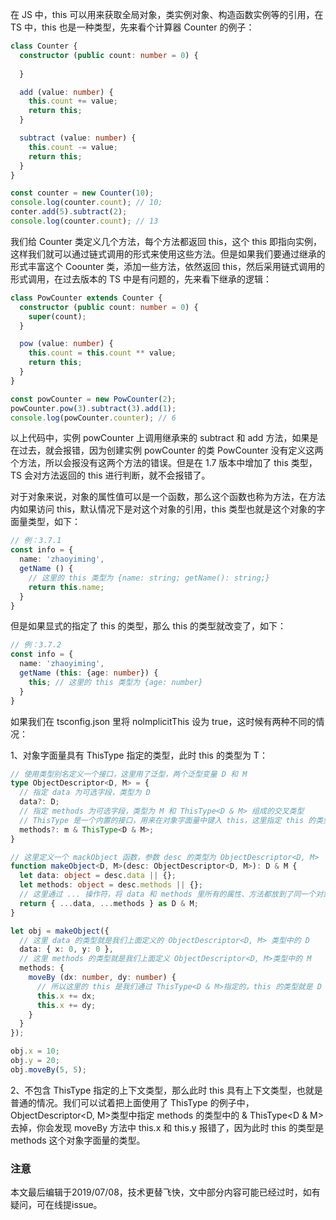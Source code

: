 在 JS 中，this 可以用来获取全局对象，类实例对象、构造函数实例等的引用，在 TS 中，this 也是一种类型，先来看个计算器 Counter 的例子：

``` typescript
class Counter {
  constructor (public count: number = 0) {
    
  }

  add (value: number) {
    this.count += value;
    return this;
  }

  subtract (value: number) {
    this.count -= value;
    return this;
  }
}

const counter = new Counter(10);
console.log(counter.count); // 10;
conter.add(5).subtract(2);
console.log(counter.count); // 13
```

我们给 Counter 类定义几个方法，每个方法都返回 this，这个 this 即指向实例，这样我们就可以通过链式调用的形式来使用这些方法。但是如果我们要通过继承的形式丰富这个 Coounter 类，添加一些方法，依然返回 this，然后采用链式调用的形式调用，在过去版本的 TS 中是有问题的，先来看下继承的逻辑：

``` typescript
class PowCounter extends Counter {
  constructor (public count: number = 0) {
    super(count);
  }

  pow (value: number) {
    this.count = this.count ** value;
    return this;
  }
}

const powCounter = new PowCounter(2);
powCounter.pow(3).subtract(3).add(1);
console.log(powCounter.counter); // 6
```

以上代码中，实例 powCounter 上调用继承来的 subtract 和 add 方法，如果是在过去，就会报错，因为创建实例 powCounter 的类 PowCounter 没有定义这两个方法，所以会报没有这两个方法的错误。但是在 1.7 版本中增加了 this 类型，TS 会对方法返回的 this 进行判断，就不会报错了。

对于对象来说，对象的属性值可以是一个函数，那么这个函数也称为方法，在方法内如果访问 this，默认情况下是对这个对象的引用，this 类型也就是这个对象的字面量类型，如下：

``` typescript
// 例：3.7.1
const info = {
  name: 'zhaoyiming',
  getName () {
    // 这里的 this 类型为 {name: string; getName(): string;}
    return this.name;
  }
}
```

但是如果显式的指定了 this 的类型，那么 this 的类型就改变了，如下：

``` typescript
// 例：3.7.2
const info = {
  name: 'zhaoyiming',
  getName (this: {age: number}) {
    this; // 这里的 this 类型为 {age: number}
  }
}
```

如果我们在 tsconfig.json 里将 nolmplicitThis 设为 true，这时候有两种不同的情况：

1、对象字面量具有 ThisType<T> 指定的类型，此时 this 的类型为 T：

``` typescript
// 使用类型别名定义一个接口，这里用了泛型，两个泛型变量 D 和 M
type ObjectDescriptor<D, M> = {
  // 指定 data 为可选字段，类型为 D
  data?: D;
  // 指定 methods 为可选字段，类型为 M 和 ThisType<D & M> 组成的交叉类型
  // ThisType 是一个内置的接口，用来在对象字面量中键入 this，这里指定 this 的类型为 D & M
  methods?: m & ThisType<D & M>;
}

// 这里定义一个 mackObject 函数，参数 desc 的类型为 ObjectDescriptor<D, M>
function makeObject<D, M>(desc: ObjectDescriptor<D, M>): D & M {
  let data: object = desc.data || {};
  let methods: object = desc.methods || {};
  // 这里通过 ... 操作符，将 data 和 methods 里所有的属性、方法都放到了同一个对象里返回，这个对象类型自然就是 D & M，因为它同时包含 D 和 M 两个类型的字段
  return { ...data, ...methods } as D & M;
}

let obj = makeObject({
  // 这里 data 的类型就是我们上面定义的 ObjectDescriptor<D, M> 类型中的 D
  data: { x: 0, y: 0 },
  // 这里 methods 的类型就是我们上面定义 ObjectDescriptor<D, M>类型中的 M
  methods: {
    moveBy (dx: number, dy: number) {
      // 所以这里的 this 是我们通过 ThisType<D & M>指定的，this 的类型就是 D & M
      this.x += dx;
      this.x += dy;
    }
  }
});

obj.x = 10;
obj.y = 20;
obj.moveBy(5, 5);
```

2、不包含 ThisType<T> 指定的上下文类型，那么此时 this 具有上下文类型，也就是普通的情况。我们可以试着把上面使用了 ThisType<T> 的例子中，ObjectDescriptor<D, M>类型中指定 methods 的类型中的 & ThisType<D & M> 去掉，你会发现 moveBy 方法中 this.x 和 this.y 报错了，因为此时 this 的类型是 methods 这个对象字面量的类型。

### 注意

本文最后编辑于2019/07/08，技术更替飞快，文中部分内容可能已经过时，如有疑问，可在线提issue。